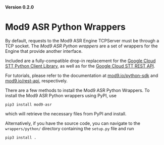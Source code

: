 **Version 0.2.0**

# Mod9 ASR Python Wrappers

By default, requests to the Mod9 ASR Engine TCPServer must be through a TCP socket.
The *Mod9 ASR Python wrappers*  are a set of wrappers for the Engine that provide another interface.

Included are a fully-compatible drop-in replacement for the
[Google Cloud STT Python Client Library](https://cloud.google.com/speech-to-text/docs/libraries#client-libraries-install-python),
as well as for the
[Google Cloud STT REST API](https://cloud.google.com/speech-to-text/docs/reference/rest).

For tutorials, please refer to the documentation at
[mod9.io/python-sdk](https://mod9.io/python-sdk)
and
[mod9.io/rest-api](https://mod9.io/rest-api),
respectively.

There are a few methods to install the Mod9 ASR Python Wrappers.
To install the Mod9 ASR Python wrappers using PyPI, use
```
pip3 install mod9-asr
```
which will retrieve the necessary files from PyPI and install.

Alternatively, if you have the source code, you can navigate to the
`wrappers/python/` directory containing the `setup.py` file
and run
```
pip3 install .
```
